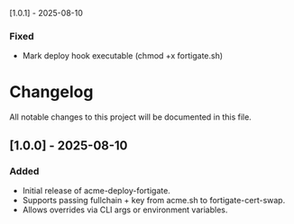 [1.0.1] - 2025-08-10
### Fixed
- Mark deploy hook executable (chmod +x fortigate.sh)

# Changelog

All notable changes to this project will be documented in this file.

## [1.0.0] - 2025-08-10
### Added
- Initial release of acme-deploy-fortigate.
- Supports passing fullchain + key from acme.sh to fortigate-cert-swap.
- Allows overrides via CLI args or environment variables.

